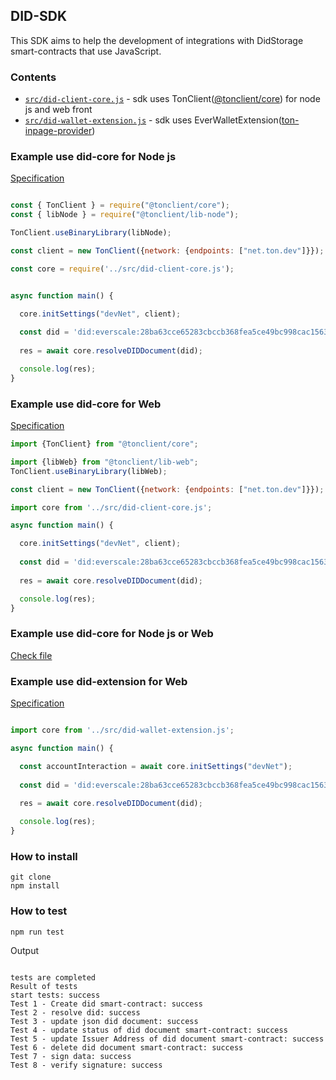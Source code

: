 ## DID-SDK

This SDK aims to help the development of integrations with DidStorage smart-contracts that use JavaScript.

### Contents

- [`src/did-client-core.js`](./src/did-client-core.js) - sdk uses TonClient(<a href="https://github.com/tonlabs/ton-client-js">@tonclient/core</a>) for node js and web front
- [`src/did-wallet-extension.js`](./src/did-wallet-extension.js) - sdk uses EverWalletExtension(<a href="https://github.com/broxus/ton-inpage-provider">ton-inpage-provider</a>)

### Example use did-core for Node js

[Specification](./docs/spec-did-core.md)

```javascript

const { TonClient } = require("@tonclient/core");
const { libNode } = require("@tonclient/lib-node");

TonClient.useBinaryLibrary(libNode);

const client = new TonClient({network: {endpoints: ["net.ton.dev"]}});

const core = require('../src/did-client-core.js');


async function main() {

  core.initSettings("devNet", client);
  
  const did = 'did:everscale:28ba63cce65283cbccb368fea5ce49bc998cac156334dff20ad1ba262b2d0766';
  
  res = await core.resolveDIDDocument(did);

  console.log(res);
}
```

### Example use did-core for Web

[Specification](./docs/spec-did-core.md)

```javascript
import {TonClient} from "@tonclient/core";

import {libWeb} from "@tonclient/lib-web";
TonClient.useBinaryLibrary(libWeb);

const client = new TonClient({network: {endpoints: ["net.ton.dev"]}});

import core from '../src/did-client-core.js';

async function main() {

  core.initSettings("devNet", client);
  
  const did = 'did:everscale:28ba63cce65283cbccb368fea5ce49bc998cac156334dff20ad1ba262b2d0766';
  
  res = await core.resolveDIDDocument(did);

  console.log(res);
}
```

### Example use did-core for Node js or Web
[Check file](./test/run.js)

### Example use did-extension for Web

[Specification](./docs/spec-did-extension.md)

```javascript

import core from '../src/did-wallet-extension.js';

async function main() {

  const accountInteraction = await core.initSettings("devNet");
  
  const did = 'did:everscale:28ba63cce65283cbccb368fea5ce49bc998cac156334dff20ad1ba262b2d0766';
  
  res = await core.resolveDIDDocument(did);

  console.log(res);
}
```

### How to install

```shell
git clone
npm install
```

### How to test

```shell
npm run test
```

Output
```

tests are completed
Result of tests
start tests: success
Test 1 - Create did smart-contract: success
Test 2 - resolve did: success
Test 3 - update json did document: success
Test 4 - update status of did document smart-contract: success
Test 5 - update Issuer Address of did document smart-contract: success
Test 6 - delete did document smart-contract: success
Test 7 - sign data: success
Test 8 - verify signature: success

```